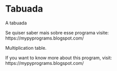 # Tabuada
A tabuada
<p>Se quiser saber mais sobre esse programa visite: https://mypyprograms.blogspot.com/</p>
<p>Multiplication table.</p>
<p>If you want to know more about this program, visit: https://mypyprograms.blogspot.com/</p>
